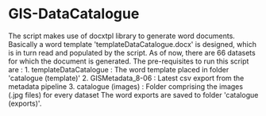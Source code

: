 # GIS-DataCatalogue
 The script makes use of docxtpl library to generate word documents. Basically a word template 'templateDataCatalogue.docx' is designed, which is in turn read and populated by the script. As of now, there are 66 datasets for which the document is generated.  The pre-requisites to run this script are : 1. templateDataCatalogue : The word template placed in folder 'catalogue (template)' 2. GISMetadata_8-06 :  Latest csv export from the metadata pipeline 3. catalogue (images) : Folder comprising the images (.jpg files) for every dataset    The word exports are saved to folder 'catalogue (exports)'.
